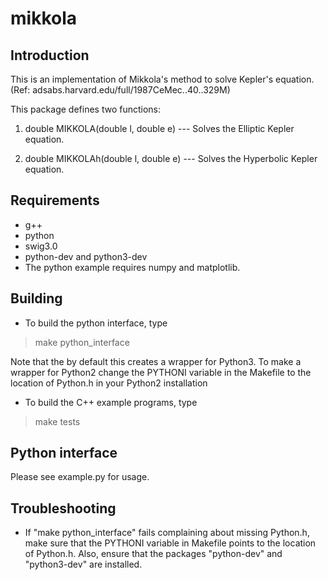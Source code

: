 # mikkola

## Introduction

This is an implementation of Mikkola's method to solve Kepler's equation.
(Ref: adsabs.harvard.edu/full/1987CeMec..40..329M)

This package defines two functions:
  
1)  double MIKKOLA(double l, double e)		--- Solves the Elliptic Kepler equation.
  
2)  double MIKKOLAh(double l, double e)		--- Solves the Hyperbolic Kepler equation.

## Requirements
- g++
- python
- swig3.0
- python-dev  and  python3-dev
- The python example requires numpy and matplotlib.


## Building
- To build the python interface, type
> make python_interface

Note that the by default this creates a wrapper for Python3. 
To make a wrapper for Python2 change the PYTHONI variable in the Makefile to the location of Python.h in your Python2 installation

- To build the C++ example programs, type
> make tests


## Python interface
Please see example.py for usage.


## Troubleshooting
- If "make python_interface" fails complaining about missing Python.h, make sure that the PYTHONI variable in Makefile points to the location of Python.h.
Also, ensure that the packages "python-dev" and "python3-dev" are installed.


